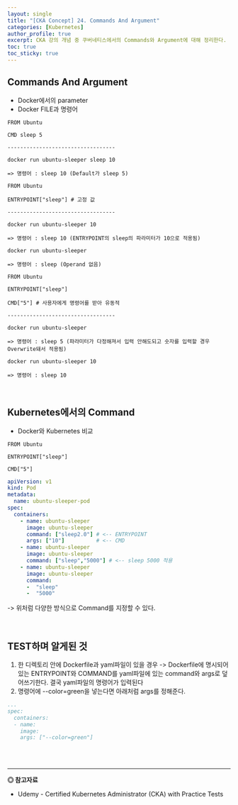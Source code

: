 ```yaml
---
layout: single
title: "[CKA Concept] 24. Commands And Argument"
categories: [Kubernetes]
author_profile: true
excerpt: CKA 강의 개념 중 쿠버네티스에서의 Commands와 Argument에 대해 정리한다. 
toc: true
toc_sticky: true
---
```


## Commands And Argument
- Docker에서의 parameter
- Docker FILE과 명령어

```docker
FROM Ubuntu

CMD sleep 5

----------------------------------

docker run ubuntu-sleeper sleep 10

=> 명령어 : sleep 10 (Default가 sleep 5)
```


```docker
FROM Ubuntu

ENTRYPOINT["sleep"] # 고정 값

----------------------------------

docker run ubuntu-sleeper 10

=> 명령어 : sleep 10 (ENTRYPOINT의 sleep의 파라미터가 10으로 적용됨)

docker run ubuntu-sleeper

=> 명령어 : sleep (Operand 없음)
```

```docker
FROM Ubuntu

ENTRYPOINT["sleep"]

CMD["5"] # 사용자에게 명령어를 받아 유동적

----------------------------------

docker run ubuntu-sleeper

=> 명령어 : sleep 5 (파라미터가 다정해져서 입력 안해도되고 숫자를 입력할 경우 Overwrite돼서 적용됨)

docker run ubuntu-sleeper 10

=> 명령어 : sleep 10 
```
<br>

## Kubernetes에서의 Command
- Docker와 Kubernetes 비교

```docker
FROM Ubuntu

ENTRYPOINT["sleep"]

CMD["5"]
```

```yaml
apiVersion: v1
kind: Pod
metadata:
  name: ubuntu-sleeper-pod
spec:
  containers:
    - name: ubuntu-sleeper
      image: ubuntu-sleeper
      command: ["sleep2.0"] # <-- ENTRYPOINT
      args: ["10"]          # <-- CMD
    - name: ubuntu-sleeper
      image: ubuntu-sleeper
      command: ["sleep","5000"] # <-- sleep 5000 적용
    - name: ubuntu-sleeper
      image: ubuntu-sleeper
      command:
      -  "sleep"
      -  "5000" 
```

-> 위처럼 다양한 방식으로 Command를 지정할 수 있다.


<br>

## TEST하며 알게된 것
1. 한 디렉토리 안에 Dockerfile과 yaml파일이 있을 경우
-> Dockerfile에 명시되어있는 ENTRYPOINT와 COMMAND를 yaml파일에 있는 command와 args로 덮어쓰기한다. 결국 yaml파일의 명령어가 입력된다
2. 명령어에 --color=green을 넣는다면 아래처럼 args를 정해준다.
```yaml
...
spec:
  containers:
  - name:
    image:
    args: ["--color=green"]
```
  
<br><br>

------------------
**◎ 참고자료**
- Udemy - Certified Kubernetes Administrator (CKA) with Practice Tests

